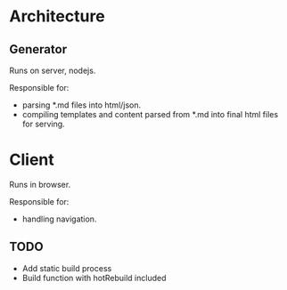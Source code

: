 # Architecture

## Generator
Runs on server, nodejs.

Responsible for:
 - parsing *.md files into html/json.
 - compiling templates and content parsed from *.md into final html files for serving.

# Client
Runs in browser.

Responsible for:
 - handling navigation.


## TODO

* Add static build process
* Build function with hotRebuild included
